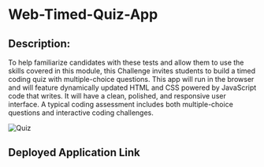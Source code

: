 # Web-Timed-Quiz-App
## Description:
To help familiarize candidates with these tests and allow them to use the skills covered in this module, this Challenge invites students to build a timed coding quiz with multiple-choice questions. This app will run in the browser and will feature dynamically updated HTML and CSS powered by JavaScript code that  writes. It will have a clean, polished, and responsive user interface. A typical coding assessment includes both multiple-choice questions and interactive coding challenges.

![Quiz](https://github.com/Farjana-04/Web-Timed-Quiz-App/assets/92415181/c5f9ebd9-48a8-45ad-9157-ae6cfdc49559)

## Deployed Application Link
